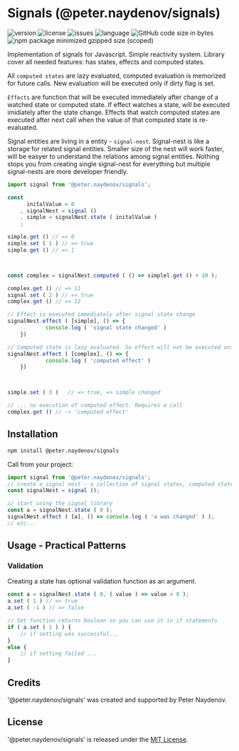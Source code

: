 # Signals (@peter.naydenov/signals)

![version](https://img.shields.io/github/package-json/v/peterNaydenov/signals)
![license](https://img.shields.io/github/license/peterNaydenov/signals)
![issues](https://img.shields.io/github/issues/peterNaydenov/signals)
![language](https://img.shields.io/github/languages/top/peterNaydenov/signals)
![GitHub code size in bytes](https://img.shields.io/github/languages/code-size/peterNaydenov/signals)
![npm package minimized gzipped size (scoped)](https://img.shields.io/bundlejs/size/%40peter.naydenov/signals)



Implementation of signals for Javascript. Simple reactivity system.
Library cover all needed features: has states, effects and computed states. 

All `computed states` are lazy evaluated, computed evaluation is memorized for future calls. New evaluation will be executed only if dirty flag is set.

`Effects` are function that will be executed immediately after change of a watched state or computed state. If effect watches a state, will be executed imidiately after the state change. Effects that watch computed states are executed after next call when the value of that computed state is re-evaluated. 

Signal entities are living in a entity - `signal-nest`. Signal-nest is like a storage for related signal entities. Smaller size of the nest will work faster, will be easyer to understand the relations among signal entities. Nothing stops you from creating single signal-nest for everything but multiple signal-nests are more developer friendly.

```js
import signal from '@peter.naydenov/signals';

const 
      initalValue = 0
    , signalNest = signal ()
    , simple = signalNest.state ( initalValue )
    ;

simple.get () // => 0
simple.set ( 1 ) // => true
simple.get () // => 1



const complex = signalNest.computed ( () => simplel.get () + 10 );

complex.get () // => 11
signal.set ( 2 ) // => true
complex.get () // => 12

// Effect is executed immediately after signal state change
signalNest.effect ( [simple], () => {
            console.log ( 'signal state changed' )
    })

// Computed state is lazy evaluated. So effect will not be executed until it is called
signalNest.effect ( [complex], () => {
            console.log ( 'computed effect' )
    })



simple.set ( 3 )   // => true, => simple changed

// ... no execution of computed effect. Requires a call
complex.get () // -> 'computed effect'
```



## Installation

```bash
npm install @peter.naydenov/signals
```

Call from your project:

```js
import signal from '@peter.naydenov/signals';
// create a signal nest - a collection of signal states, computed states and effects
const signalNest = signal ();

// start using the signal library
const a = signalNest.state ( 0 );
signalNest.effect ( [a], () => console.log ( 'a was changed' ) );
// etc...
```



## Usage - Practical Patterns



### Validation
Creating a state has optional validation function as an argument.

```js
const a = signalNest.state ( 0, ( value ) => value > 0 );
a.set ( 1 ) // => true
a.set ( -1 ) // => false

// Set function returns boolean so you can use it in if statements
if ( a.set ( 1 ) ) {
    // if setting was successful...
}
else {
    // if setting failed ...
}
```





## Credits
'@peter.naydenov/signals' was created and supported by Peter Naydenov.



## License
'@peter.naydenov/signals' is released under the [MIT License](https://github.com/PeterNaydenov/signals/blob/master/LICENSE).




